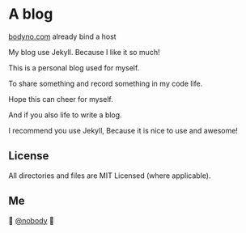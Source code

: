 # A blog

[bodyno.com](https://bodyno.com/) already bind a host

My blog use Jekyll. Because I like it so much!

This is a personal blog used for myself.

To share something and record something in my code life.

Hope this can cheer for myself.

And if you also life to write a blog.

I recommend you use Jekyll, Because it is nice to use and awesome!

## License

All directories and files are MIT Licensed (where applicable).

## Me

:wave: [@nobody](http://github.com/bodyno)
:panda_face: